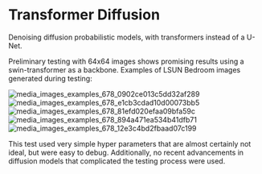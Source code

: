 # Transformer Diffusion
Denoising diffusion probabilistic models, with transformers instead of a U-Net.

Preliminary testing with 64x64 images shows promising results using a swin-transformer as a backbone. Examples of LSUN Bedroom images generated during testing:

![media_images_examples_678_0902ce013c5dd32af289](https://user-images.githubusercontent.com/28935064/185817684-6eda0619-9ef5-41e5-9ba4-5f7848ad4360.png)
![media_images_examples_678_e1cb3cdad10d00073bb5](https://user-images.githubusercontent.com/28935064/185817685-257afca7-682d-4838-be2e-7d59025b2495.png)
![media_images_examples_678_81efd020efaa09bfa59c](https://user-images.githubusercontent.com/28935064/185817686-9c33a84b-8f4d-40f8-9950-003188ba4085.png)
![media_images_examples_678_894a471ea534b41dfb71](https://user-images.githubusercontent.com/28935064/185817687-f6ca90c5-5a65-4dfb-82ab-bea15e9fc299.png)
![media_images_examples_678_12e3c4bd2fbaad07c199](https://user-images.githubusercontent.com/28935064/185817688-454eca53-7b35-4534-a507-b0b18d077936.png)

This test used very simple hyper parameters that are almost certainly not ideal, but were easy to debug. Additionally, no recent advancements in diffusion models that complicated the testing process were used.
